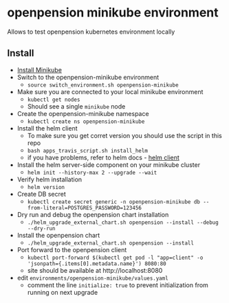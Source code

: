 # openpension minikube environment

Allows to test openpension kubernetes environment locally

## Install

* [Install Minikube](https://kubernetes.io/docs/tasks/tools/install-minikube/)
* Switch to the openpension-minikube environment
  * `source switch_environment.sh openpension-minikube`
* Make sure you are connected to your local minikube environment
  * `kubectl get nodes`
  * Should see a single `minikube` node
* Create the openpension-minikube namespace
  * `kubectl create ns openpension-minikube`
* Install the helm client
  * To make sure you get corret version you should use the script in this repo
  * `bash apps_travis_script.sh install_helm`
  * if you have problems, refer to helm docs - [helm client](https://docs.helm.sh/using_helm/#installing-the-helm-client)
* Install the helm server-side component on your minikube cluster
  * `helm init --history-max 2 --upgrade --wait`
* Verify helm installation
  * `helm version`
* Create DB secret
  * `kubectl create secret generic -n openpension-minikube db --from-literal=POSTGRES_PASSWORD=123456`
* Dry run and debug the openpension chart installation
  * `./helm_upgrade_external_chart.sh openpension --install --debug --dry-run`
* Install the openpension chart
  * `./helm_upgrade_external_chart.sh openpension --install`
* Port forward to the openpension client
  * `kubectl port-forward $(kubectl get pod -l "app=client" -o 'jsonpath={.items[0].metadata.name}') 8080:80`
  * site should be available at http://localhost:8080
* edit `environments/openpension-minikube/values.yaml`
  * comment the line `initialize: true` to prevent initialization from running on next upgrade
